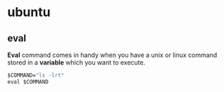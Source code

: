# ubuntu

## eval

**Eval** command comes in handy when you have a unix or linux command stored in a **variable** which you want to execute.

```cmd
$COMMAND="ls -lrt"
eval $COMMAND
```
